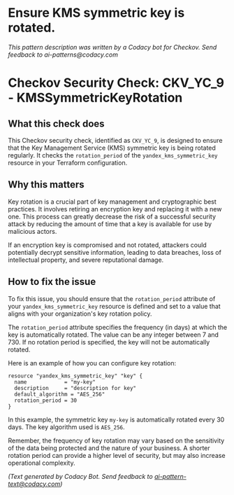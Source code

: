# Ensure KMS symmetric key is rotated.

_This pattern description was written by a Codacy bot for Checkov. Send feedback to ai-patterns@codacy.com_

# Checkov Security Check: CKV_YC_9 - KMSSymmetricKeyRotation

## What this check does

This Checkov security check, identified as `CKV_YC_9`, is designed to ensure that the Key Management Service (KMS) symmetric key is being rotated regularly. It checks the `rotation_period` of the `yandex_kms_symmetric_key` resource in your Terraform configuration. 

## Why this matters

Key rotation is a crucial part of key management and cryptographic best practices. It involves retiring an encryption key and replacing it with a new one. This process can greatly decrease the risk of a successful security attack by reducing the amount of time that a key is available for use by malicious actors. 

If an encryption key is compromised and not rotated, attackers could potentially decrypt sensitive information, leading to data breaches, loss of intellectual property, and severe reputational damage.

## How to fix the issue

To fix this issue, you should ensure that the `rotation_period` attribute of your `yandex_kms_symmetric_key` resource is defined and set to a value that aligns with your organization's key rotation policy. 

The `rotation_period` attribute specifies the frequency (in days) at which the key is automatically rotated. The value can be any integer between 7 and 730. If no rotation period is specified, the key will not be automatically rotated.

Here is an example of how you can configure key rotation:

```hcl
resource "yandex_kms_symmetric_key" "key" {
  name            = "my-key"
  description     = "description for key"
  default_algorithm = "AES_256"
  rotation_period = 30
}
```

In this example, the symmetric key `my-key` is automatically rotated every 30 days. The key algorithm used is `AES_256`.

Remember, the frequency of key rotation may vary based on the sensitivity of the data being protected and the nature of your business. A shorter rotation period can provide a higher level of security, but may also increase operational complexity.

_(Text generated by Codacy Bot. Send feedback to ai-pattern-text@codacy.com)_
